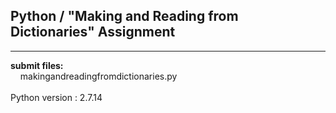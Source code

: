 ## Python / "Making and Reading from Dictionaries" Assignment

----

**submit files:**<br />
&nbsp;&nbsp;&nbsp;&nbsp;makingandreadingfromdictionaries.py<br />
<br />
Python version : 2.7.14<br />
<br />